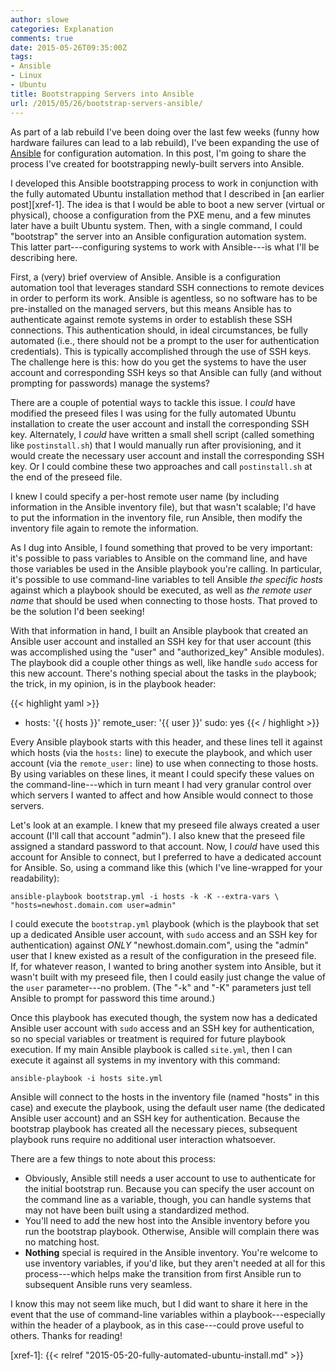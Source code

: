 ```yaml
---
author: slowe
categories: Explanation
comments: true
date: 2015-05-26T09:35:00Z
tags:
- Ansible
- Linux
- Ubuntu
title: Bootstrapping Servers into Ansible
url: /2015/05/26/bootstrap-servers-ansible/
---
```


As part of a lab rebuild I've been doing over the last few weeks (funny how hardware failures can lead to a lab rebuild), I've been expanding the use of [Ansible][link-1] for configuration automation. In this post, I'm going to share the process I've created for bootstrapping newly-built servers into Ansible.

I developed this Ansible bootstrapping process to work in conjunction with the fully automated Ubuntu installation method that I described in [an earlier post][xref-1]. The idea is that I would be able to boot a new server (virtual or physical), choose a configuration from the PXE menu, and a few minutes later have a built Ubuntu system. Then, with a single command, I could "bootstrap" the server into an Ansible configuration automation system. This latter part---configuring systems to work with Ansible---is what I'll be describing here.

First, a (very) brief overview of Ansible. Ansible is a configuration automation tool that leverages standard SSH connections to remote devices in order to perform its work. Ansible is agentless, so no software has to be pre-installed on the managed servers, but this means Ansible has to authenticate against remote systems in order to establish these SSH connections. This authentication should, in ideal circumstances, be fully automated (i.e., there should not be a prompt to the user for authentication credentials). This is typically accomplished through the use of SSH keys. The challenge here is this: how do you get the systems to have the user account and corresponding SSH keys so that Ansible can fully (and without prompting for passwords) manage the systems?

There are a couple of potential ways to tackle this issue. I _could_ have modified the preseed files I was using for the fully automated Ubuntu installation to create the user account and install the corresponding SSH key. Alternately, I _could_ have written a small shell script (called something like `postinstall.sh`) that I would manually run after provisioning, and it would create the necessary user account and install the corresponding SSH key. Or I could combine these two approaches and call `postinstall.sh` at the end of the preseed file.

I knew I could specify a per-host remote user name (by including information in the Ansible inventory file), but that wasn't scalable; I'd have to put the information in the inventory file, run Ansible, then modify the inventory file again to remote the information.

As I dug into Ansible, I found something that proved to be very important: it's possible to pass variables to Ansible on the command line, and have those variables be used in the Ansible playbook you're calling. In particular, it's possible to use command-line variables to tell Ansible _the specific hosts_ against which a playbook should be executed, as well as _the remote user name_ that should be used when connecting to those hosts. That proved to be the solution I'd been seeking!

With that information in hand, I built an Ansible playbook that created an Ansible user account and installed an SSH key for that user account (this was accomplished using the "user" and "authorized_key" Ansible modules). The playbook did a couple other things as well, like handle `sudo` access for this new account. There's nothing special about the tasks in the playbook; the trick, in my opinion, is in the playbook header:

{{< highlight yaml >}}
- hosts: '{{ hosts }}'
  remote_user: '{{ user }}'
  sudo: yes
{{< / highlight >}}

Every Ansible playbook starts with this header, and these lines tell it against which hosts (via the `hosts:` line) to execute the playbook, and which user account (via the `remote_user:` line) to use when connecting to those hosts. By using variables on these lines, it meant I could specify these values on the command-line---which in turn meant I had very granular control over which servers I wanted to affect and how Ansible would connect to those servers.

Let's look at an example. I knew that my preseed file always created a user account (I'll call that account "admin"). I also knew that the preseed file assigned a standard password to that account. Now, I _could_ have used this account for Ansible to connect, but I preferred to have a dedicated account for Ansible. So, using a command like this (which I've line-wrapped for your readability):

    ansible-playbook bootstrap.yml -i hosts -k -K --extra-vars \
    "hosts=newhost.domain.com user=admin"

I could execute the `bootstrap.yml` playbook (which is the playbook that set up a dedicated Ansible user account, with `sudo` access and an SSH key for authentication) against _ONLY_ "newhost.domain.com", using the "admin" user that I knew existed as a result of the configuration in the preseed file. If, for whatever reason, I wanted to bring another system into Ansible, but it wasn't built with my preseed file, then I could easily just change the value of the `user` parameter---no problem. (The "-k" and "-K" parameters just tell Ansible to prompt for password this time around.)

Once this playbook has executed though, the system now has a dedicated Ansible user account with `sudo` access and an SSH key for authentication, so no special variables or treatment is required for future playbook execution. If my main Ansible playbook is called `site.yml`, then I can execute it against all systems in my inventory with this command:

    ansible-playbook -i hosts site.yml

Ansible will connect to the hosts in the inventory file (named "hosts" in this case) and execute the playbook, using the default user name (the dedicated Ansible user account) and an SSH key for authentication. Because the bootstrap playbook has created all the necessary pieces, subsequent playbook runs require no additional user interaction whatsoever.

There are a few things to note about this process:

* Obviously, Ansible still needs a user account to use to authenticate for the initial bootstrap run. Because you can specify the user account on the command line as a variable, though, you can handle systems that may not have been built using a standardized method.
* You'll need to add the new host into the Ansible inventory before you run the bootstrap playbook. Otherwise, Ansible will complain there was no matching host.
* **Nothing** special is required in the Ansible inventory. You're welcome to use inventory variables, if you'd like, but they aren't needed at all for this process---which helps make the transition from first Ansible run to subsequent Ansible runs very seamless.

I know this may not seem like much, but I did want to share it here in the event that the use of command-line variables within a playbook---especially within the header of a playbook, as in this case---could prove useful to others. Thanks for reading!



[link-1]: http://www.ansible.com/home
[xref-1]: {{< relref "2015-05-20-fully-automated-ubuntu-install.md" >}}